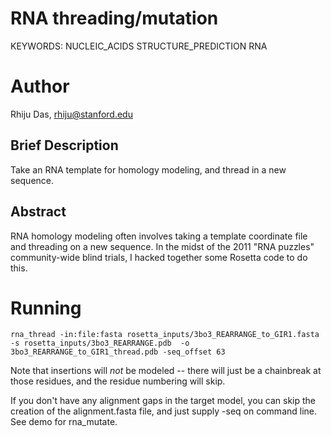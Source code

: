 # RNA threading/mutation

KEYWORDS: NUCLEIC_ACIDS STRUCTURE_PREDICTION RNA

# Author
Rhiju Das, rhiju@stanford.edu

## Brief Description

Take an RNA template for homology modeling, and thread in a new sequence.

## Abstract

RNA homology modeling often involves taking a template coordinate file and threading on a new sequence. In the midst of the 2011 "RNA puzzles" community-wide blind trials, I hacked together some Rosetta code to do this.


# Running

```
rna_thread -in:file:fasta rosetta_inputs/3bo3_REARRANGE_to_GIR1.fasta -s rosetta_inputs/3bo3_REARRANGE.pdb  -o 3bo3_REARRANGE_to_GIR1_thread.pdb -seq_offset 63
```

Note that insertions will *not* be modeled -- there will just be a chainbreak at those residues, and the residue numbering will skip.

If you don't have any alignment gaps in the target model, you can skip the creation of the alignment.fasta file, and just supply -seq <target sequence> on command line. See demo for rna_mutate.


